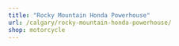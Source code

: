 ```yaml
---
title: "Rocky Mountain Honda Powerhouse"
url: /calgary/rocky-mountain-honda-powerhouse/
shop: motorcycle
---
```

